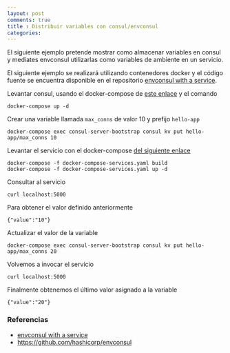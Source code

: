 ```yaml
---
layout: post
comments: true
title : Distribuir variables con consul/envconsul
categories:
---
```


El siguiente ejemplo pretende mostrar como almacenar variables en consul y mediates envconsul utilizarlas como variables de ambiente en un servicio.

El siguiente ejemplo se realizará utilizando contenedores docker y el código fuente se encuentra disponible en el repositorio [envconsul with a service][envconsul-with-a-service].

Levantar consul, usando el docker-compose de [este enlace](https://github.com/juanpabloaj/envconsul_with_a_service/blob/master/docker-compose.yaml) y el comando

    docker-compose up -d

Crear una variable llamada `max_conns` de valor 10 y prefijo `hello-app`

    docker-compose exec consul-server-bootstrap consul kv put hello-app/max_conns 10

Levantar el servicio con el docker-compose [del siguiente enlace](https://github.com/juanpabloaj/envconsul_with_a_service/blob/master/docker-compose-services.yaml)

    docker-compose -f docker-compose-services.yaml build
    docker-compose -f docker-compose-services.yaml up -d

Consultar al servicio

    curl localhost:5000

Para obtener el valor definido anteriormente

    {"value":"10"}

Actualizar el valor de la variable

    docker-compose exec consul-server-bootstrap consul kv put hello-app/max_conns 20

Volvemos a invocar el servicio

    curl localhost:5000

Finalmente obtenemos el último valor asignado a la variable

    {"value":"20"}

### Referencias

* [envconsul with a service][envconsul-with-a-service]
* https://github.com/hashicorp/envconsul

[envconsul-with-a-service]: https://github.com/juanpabloaj/envconsul_with_a_service
